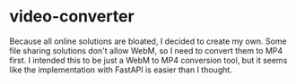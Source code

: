 # video-converter
Because all online solutions are bloated, I decided to create my own. Some file sharing solutions don't allow WebM, so I need to convert them to MP4 first. I intended this to be just a WebM to MP4 conversion tool, but it seems like the implementation with FastAPI is easier than I thought.
